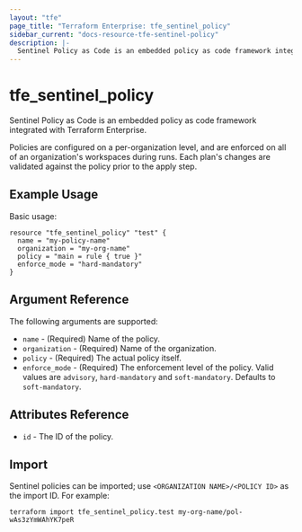 ```yaml
---
layout: "tfe"
page_title: "Terraform Enterprise: tfe_sentinel_policy"
sidebar_current: "docs-resource-tfe-sentinel-policy"
description: |-
  Sentinel Policy as Code is an embedded policy as code framework integrated with Terraform Enterprise.
---
```


# tfe_sentinel_policy

Sentinel Policy as Code is an embedded policy as code framework integrated
with Terraform Enterprise.

Policies are configured on a per-organization level, and are enforced on
all of an organization's workspaces during runs. Each plan's changes are
validated against the policy prior to the apply step.

## Example Usage

Basic usage:

```hcl
resource "tfe_sentinel_policy" "test" {
  name = "my-policy-name"
  organization = "my-org-name"
  policy = "main = rule { true }"
  enforce_mode = "hard-mandatory"
}
```

## Argument Reference

The following arguments are supported:

* `name` - (Required) Name of the policy.
* `organization` - (Required) Name of the organization.
* `policy` - (Required) The actual policy itself.
* `enforce_mode` - (Required) The enforcement level of the policy. Valid
  values are `advisory`, `hard-mandatory` and `soft-mandatory`. Defaults
  to `soft-mandatory`.

## Attributes Reference

* `id` - The ID of the policy.

## Import

Sentinel policies can be imported; use `<ORGANIZATION NAME>/<POLICY ID>` as the
import ID. For example:

```shell
terraform import tfe_sentinel_policy.test my-org-name/pol-wAs3zYmWAhYK7peR
```
